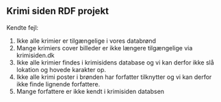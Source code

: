 <h2>Krimi siden RDF projekt</h2>

Kendte fejl:

1. Ikke alle krimier er tilgængelige i vores databrønd
2. Mange krimiers cover billeder er ikke længere tilgængelige via krimisiden.dk
3. Ikke alle krimier findes i krimisidens database og vi kan derfor ikke slå lokation og hovede karakter op.
4. Ikke alle krimi poster i brønden har forfatter tilknytter og vi kan derfor ikke finde lignende forfattere.
5. Mange forfattere er ikke kendt i krimisiden databsen